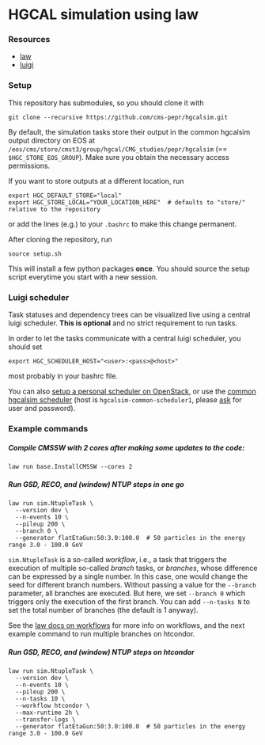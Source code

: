 # HGCAL simulation using law


### Resources

- [law](https://law.readthedocs.io/en/latest)
- [luigi](https://luigi.readthedocs.io/en/stable)


### Setup

This repository has submodules, so you should clone it with

```shell
git clone --recursive https://github.com/cms-pepr/hgcalsim.git
```

By default, the simulation tasks store their output in the common hgcalsim output directory on EOS at `/eos/cms/store/cmst3/group/hgcal/CMG_studies/pepr/hgcalsim` (== `$HGC_STORE_EOS_GROUP`). Make sure you obtain the necessary access permissions.

If you want to store outputs at a different location, run

```shell
export HGC_DEFAULT_STORE="local"
export HGC_STORE_LOCAL="YOUR_LOCATION_HERE"  # defaults to "store/" relative to the repository
```

or add the lines (e.g.) to your `.bashrc` to make this change permanent.

After cloning the repository, run

```shell
source setup.sh
```

This will install a few python packages **once**. You should source the setup script everytime you start with a new session.


### Luigi scheduler

Task statuses and dependency trees can be visualized live using a central luigi scheduler. **This is optional** and no strict requirement to run tasks.

In order to let the tasks communicate with a central luigi scheduler, you should set

```shell
export HGC_SCHEDULER_HOST="<user>:<pass>@<host>"
```

most probably in your bashrc file.

You can also [setup a personal scheduler on OpenStack](https://github.com/CMS-HGCAL/hgcalsim/wiki#setting-up-a-luigi-scheduler-on-openstack), or use the [common hgcalsim scheduler](http://hgcalsim-common-scheduler1.cern.ch) (host is `hgcalsim-common-scheduler1`, please [ask](mailto:marcel.rieger@cern.ch?Subject=Access%20to%20common%20hgcalsim%20scheduler) for user and password).


### Example commands

##### Compile CMSSW with 2 cores after making some updates to the code:

```shell
law run base.InstallCMSSW --cores 2
```

##### Run GSD, RECO, and (window) NTUP steps in one go

```shell
law run sim.NtupleTask \
  --version dev \
  --n-events 10 \
  --pileup 200 \
  --branch 0 \
  --generator flatEtaGun:50:3.0:100.0  # 50 particles in the energy range 3.0 - 100.0 GeV
```

`sim.NtupleTask` is a so-called *workflow*, i.e., a task that triggers the execution of multiple so-called *branch* tasks, or *branches*, whose difference can be expressed by a single number. In this case, one would change the seed for different branch numbers. Without passing a value for the `--branch` parameter, all branches are executed. But here, we set `--branch 0` which triggers only the execution of the first branch. You can add `--n-tasks N` to set the total number of branches (the default is 1 anyway).

See the [law docs on workflows](https://law.readthedocs.io/en/latest/workflows.html) for more info on workflows, and the next example command to run multiple branches on htcondor.


##### Run GSD, RECO, and (window) NTUP steps on htcondor

```shell
law run sim.NtupleTask \
  --version dev \
  --n-events 10 \
  --pileup 200 \
  --n-tasks 10 \
  --workflow htcondor \
  --max-runtime 2h \
  --transfer-logs \
  --generator flatEtaGun:50:3.0:100.0  # 50 particles in the energy range 3.0 - 100.0 GeV
```
